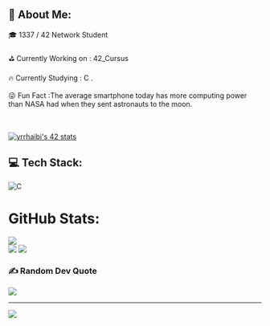 ## 💫 About Me:
🎓 1337 / 42 Network Student 
<br><br>
⛳ Currently Working on : 42_Cursus
<br><br>
🔥 Currently Studying : C .
<br><br>
😜 Fun Fact :The average smartphone today has more computing power than NASA had when they sent astronauts to the moon.

<br><br>
[![yrrhaibi's 42 stats](https://badge.mediaplus.ma/black/yrrhaibi)](https://github.com/yrrhaibi/badge42)



## 💻 Tech Stack:
![C](https://img.shields.io/badge/c-%2300599C.svg?style=for-the-badge&logo=c&logoColor=white)
#  GitHub Stats:
![](https://github-readme-streak-stats.herokuapp.com/?user=yahiarrh&theme=dark&hide_border=false)<br/>
![](https://github-readme-stats.vercel.app/api/top-langs/?username=yahiarrh&theme=dark&hide_border=false&include_all_commits=false&count_private=false&layout=compact)
![](https://wakatime.com/share/@584e64c0-67fa-483f-b72a-310c0e8106ba/5103db0b-cd36-447d-b3c5-1b10738b15ad.svg)


### ✍️ Random Dev Quote
![](https://quotes-github-readme.vercel.app/api?type=horizontal&theme=radical)


---
[![](https://visitcount.itsvg.in/api?id=yahiarrh&icon=0&color=0)](https://visitcount.itsvg.in)

